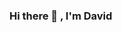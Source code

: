 ### Hi there 👋 , I'm David
<!--
**DucVuMinh/DucVuMinh** is a ✨ _special_ ✨ repository because its `README.md` (this file) appears on your GitHub profile.

Here are some ideas to get you started:

- 🔭 I’m currently working as a Software Engineer at TIKI
- 📝 I regularly write articles on [Medium](https://medium.com/@tekaround)
- 💬 Ask me about the Backend and Data Engineer
- 📫 How to reach me: duc0103195@gmail.com
- 📄 Know about my experiences [Linkedin](https://www.linkedin.com/in/minhducvu/)
- 👯 You can book me to mentor you as a Backend and Data Engineer
- ⚡ Fun fact: ...
-->
